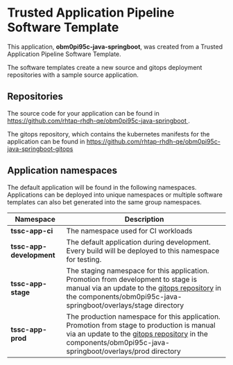 # Trusted Application Pipeline Software Template

This application, **obm0pi95c-java-springboot**, was created from a Trusted Application Pipeline Software Template.

The software templates create a new source and gitops deployment repositories with a sample source application. 

## Repositories

The source code for your application can be found in [https://github.com/rhtap-rhdh-qe/obm0pi95c-java-springboot ](https://github.com/rhtap-rhdh-qe/obm0pi95c-java-springboot ).
 
The gitops repository, which contains the kubernetes manifests for the application can be found in 
[https://github.com/rhtap-rhdh-qe/obm0pi95c-java-springboot-gitops ](https://github.com/rhtap-rhdh-qe/obm0pi95c-java-springboot-gitops ) 

## Application namespaces 

The default application will be found in the following namespaces. Applications can be deployed into unique namespaces or multiple software templates can also bet generated into the same group namespaces.  

|  Namespace   |  Description   |  
| -------- | -------- |
| **tssc-app-ci** | The namespace used for CI workloads |
| **tssc-app-development** | The default application during development. Every build will be deployed to this namespace for testing. |
| **tssc-app-stage** | The staging namespace for this application. Promotion from development to stage is manual via an update to the [gitops repository](https://github.com/rhtap-rhdh-qe/obm0pi95c-java-springboot-gitops ) in the components/obm0pi95c-java-springboot/overlays/stage directory |
| **tssc-app-prod** | The production namespace for this application. Promotion from stage to production is manual via an update to the [gitops repository](https://github.com/rhtap-rhdh-qe/obm0pi95c-java-springboot-gitops ) in the components/obm0pi95c-java-springboot/overlays/prod directory |
